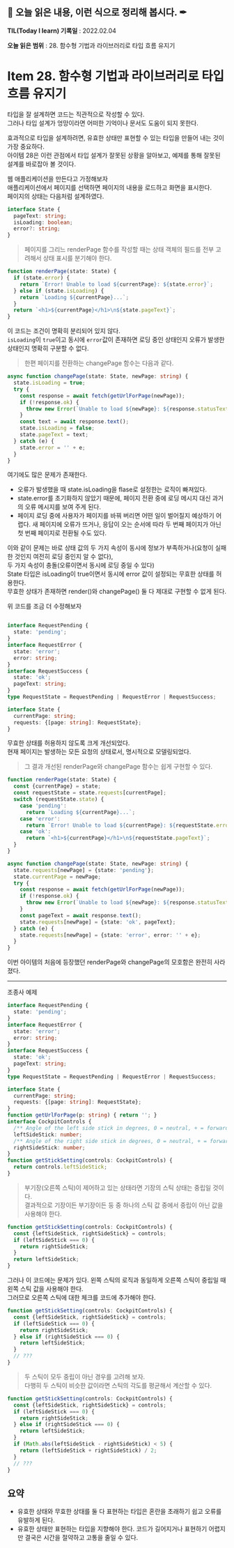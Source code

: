 ## 📕 오늘 읽은 내용, 이런 식으로 정리해 봅시다. ✒

**TIL(Today I learn) 기록일** : 2022.02.04

**오늘 읽은 범위** : 28. 함수형 기법과 라이브러리로 타입 흐름 유지기

# Item 28. 함수형 기법과 라이브러리로 타입 흐름 유지기

타입을 잘 설계하면 코드는 직관적으로 작성할 수 있다.   
그러나 타입 설계가 엉망이라면 어떠한 기억이나 문서도 도움이 되지 못한다.   
   
효과적으로 타입을 설계하려면, 유효한 상태만 표현할 수 있는 타입을 만들어 내는 것이 가장 중요하다.   
아이템 28은 이런 관점에서 타입 설계가 잘못된 상황을 알아보고, 예제를 통해 잘못된 설계를 바로잡아 볼 것이다.   
    
웹 애플리케이션을 만든다고 가정해보자   
애플리케이션에서 페이지를 선택하면 페이지의 내용을 로드하고 화면을 표시한다.   
페이지의 상태는 다음처럼 설계하였다.   
```ts
interface State {
  pageText: string;
  isLoading: boolean;
  error?: string;
}
```
>페이지를 그리느 renderPage 함수를 작성할 때는 상태 객체의 필드를 전부 고려해서 상태 표시를 분기해야 한다.   
```ts
function renderPage(state: State) {
  if (state.error) {
    return `Error! Unable to load ${currentPage}: ${state.error}`;
  } else if (state.isLoading) {
    return `Loading ${currentPage}...`;
  }
  return `<h1>${currentPage}</h1>\n${state.pageText}`;
}
```
이 코드는 조건이 명확히 분리되어 있지 않다.   
`isLoading`이 `true`이고 동시에 `error`값이 존재하면 로딩 중인 상태인지 오류가 발생한 상태인지 명확히 구분할 수 없다.   
   
      
>한편 페이지를 전환하는 changePage 함수는 다음과 같다.
```ts
async function changePage(state: State, newPage: string) {
  state.isLoading = true;
  try {
    const response = await fetch(getUrlForPage(newPage));
    if (!response.ok) {
      throw new Error(`Unable to load ${newPage}: ${response.statusText}`);
    }
    const text = await response.text();
    state.isLoading = false;
    state.pageText = text;
  } catch (e) {
    state.error = '' + e;
  }
}
```
여기에도 많은 문제가 존재한다.   
- 오류가 발생했을 때 state.isLoading을 flase로 설정한는 로직이 빠져있다.
- state.error를 초기화하지 않았기 때문에, 페이지 전환 중에 로딩 메시지 대신 과거의 오류 메시지를 보여 주게 된다.   
- 페이지 로딩 중에 사용자가 페이지를 바꿔 버리면 어떤 일이 벌어질지 예상하기 어렵다. 새 페이지에 오류가 뜨거나, 응답이 오는 순서에 따라 두 번째 페이지가 아닌 첫 번째 페이지로 전환될 수도 있다.

이와 같이 문제는 바로 상태 값의 두 가지 속성이 동시에 정보가 부족하거나(요청이 실패한 것인지 여전히 로딩 중인지 알 수 없다),    
두 가지 속성이 충돌(오류이면서 동시에 로딩 중일 수 있다)   
State 타입은 isLoading이 true이면서 동시에 error 값이 설정되는 무효한 상태를 허용한다.   
무효한 상태가 존재하면 render()와 changePage() 둘 다 제대로 구현할 수 없게 된다.   
   
위 코드를 조금 더 수정해보자
```ts

interface RequestPending {
  state: 'pending';
}
interface RequestError {
  state: 'error';
  error: string;
}
interface RequestSuccess {
  state: 'ok';
  pageText: string;
}
type RequestState = RequestPending | RequestError | RequestSuccess;

interface State {
  currentPage: string;
  requests: {[page: string]: RequestState};
}
```
무효한 상태를 허용하지 않도록 크게 개선되었다.   
현재 페이지는 발생하는 모든 요청의 상태로서, 명시적으로 모델링되었다.   
>그 결과 개선된 renderPage와 changePage 함수는 쉽게 구현할 수 있다.   
```ts
function renderPage(state: State) {
  const {currentPage} = state;
  const requestState = state.requests[currentPage];
  switch (requestState.state) {
    case 'pending':
      return `Loading ${currentPage}...`;
    case 'error':
      return `Error! Unable to load ${currentPage}: ${requestState.error}`;
    case 'ok':
      return `<h1>${currentPage}</h1>\n${requestState.pageText}`;
  }
}

async function changePage(state: State, newPage: string) {
  state.requests[newPage] = {state: 'pending'};
  state.currentPage = newPage;
  try {
    const response = await fetch(getUrlForPage(newPage));
    if (!response.ok) {
      throw new Error(`Unable to load ${newPage}: ${response.statusText}`);
    }
    const pageText = await response.text();
    state.requests[newPage] = {state: 'ok', pageText};
  } catch (e) {
    state.requests[newPage] = {state: 'error', error: '' + e};
  }
}
```
이번 아이템의 처음에 등장했던 renderPage와 changePage의 모호함은 완전히 사라졌다.   


---

조종사 예제

```ts
interface RequestPending {
  state: 'pending';
}
interface RequestError {
  state: 'error';
  error: string;
}
interface RequestSuccess {
  state: 'ok';
  pageText: string;
}
type RequestState = RequestPending | RequestError | RequestSuccess;

interface State {
  currentPage: string;
  requests: {[page: string]: RequestState};
}
function getUrlForPage(p: string) { return ''; }
interface CockpitControls {
  /** Angle of the left side stick in degrees, 0 = neutral, + = forward */
  leftSideStick: number;
  /** Angle of the right side stick in degrees, 0 = neutral, + = forward */
  rightSideStick: number;
}
function getStickSetting(controls: CockpitControls) {
  return controls.leftSideStick;
}
```
> 부기장(오른쪽 스틱)이 제어하고 있는 상태라면 기장의 스틱 상태는 중립일 것이다.   
> 결과적으로 기장이든 부기장이든 둥 중 하나의 스틱 값 중에서 중립이 아닌 값을 사용해야 한다.
```ts
function getStickSetting(controls: CockpitControls) {
  const {leftSideStick, rightSideStick} = controls;
  if (leftSideStick === 0) {
    return rightSideStick;
  }
  return leftSideStick;
}
```
그러나 이 코드에는 문제가 있다.
왼쪽 스틱의 로직과 동일하게 오른쪽 스틱이 중립일 때 왼쪽 스틱 값을 사용해야 한다.   
그러므로 오른쪽 스틱에 대한 체크를 코드에 추가해야 한다.
```ts
function getStickSetting(controls: CockpitControls) {
  const {leftSideStick, rightSideStick} = controls;
  if (leftSideStick === 0) {
    return rightSideStick;
  } else if (rightSideStick === 0) {
    return leftSideStick;
  }
  // ???
}
```
>두 스틱이 모두 중립이 아닌 경우를 고려해 보자.   
>다행히 두 스틱이 비슷한 값이라면 스틱의 각도를 평균해서 계산할 수 있다.
```ts
function getStickSetting(controls: CockpitControls) {
  const {leftSideStick, rightSideStick} = controls;
  if (leftSideStick === 0) {
    return rightSideStick;
  } else if (rightSideStick === 0) {
    return leftSideStick;
  }
  if (Math.abs(leftSideStick - rightSideStick) < 5) {
    return (leftSideStick + rightSideStick) / 2;
  }
  // ???
}
```


## 요약

- 유효한 상태와 무효한 상태를 둘 다 표현하는 타입은 혼란을 초래하기 쉽고 오류를 유발하게 된다.  
- 유효한 상태만 표현하는 타입을 지향해야 한다. 코드가 길어지거나 표현하기 어렵지만 결국은 시간을 절약하고 고통을 줄일 수 있다.
